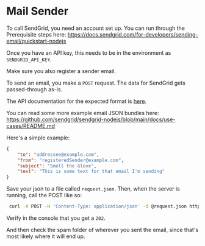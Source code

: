 # Mail Sender

To call SendGrid, you need an account set up.  You can run through the Prerequisite steps here:
<https://docs.sendgrid.com/for-developers/sending-email/quickstart-nodejs>

Once you have an API key, this needs to be in the environment as `SENDGRID_API_KEY`.

Make sure you also register a sender email.

To send an email, you make a `POST` request.  The data for SendGrid gets passed-through as-is.

The API documentation for the expected format is [here](https://docs.sendgrid.com/api-reference/mail-send/mail-send#body).

You can read some more example email JSON bundles here:
<https://github.com/sendgrid/sendgrid-nodejs/blob/main/docs/use-cases/README.md>

Here's a simple example:
```json
{
    "to": "addressee@example.com",
    "from": "registeredSender@example.com",
    "subject": "Smell the Glove",
    "text": "This is some text for that email I'm sending"
}
```

Save your json to a file called `request.json`.  Then, when the server is running, call the POST like so:
```bash
 curl -X POST -H 'Content-Type: application/json' -d @request.json http://localhost:3000/send
```

Verify in the console that you get a `202`.

And then check the spam folder of wherever you sent the email, since that's most likely where it will end up.

